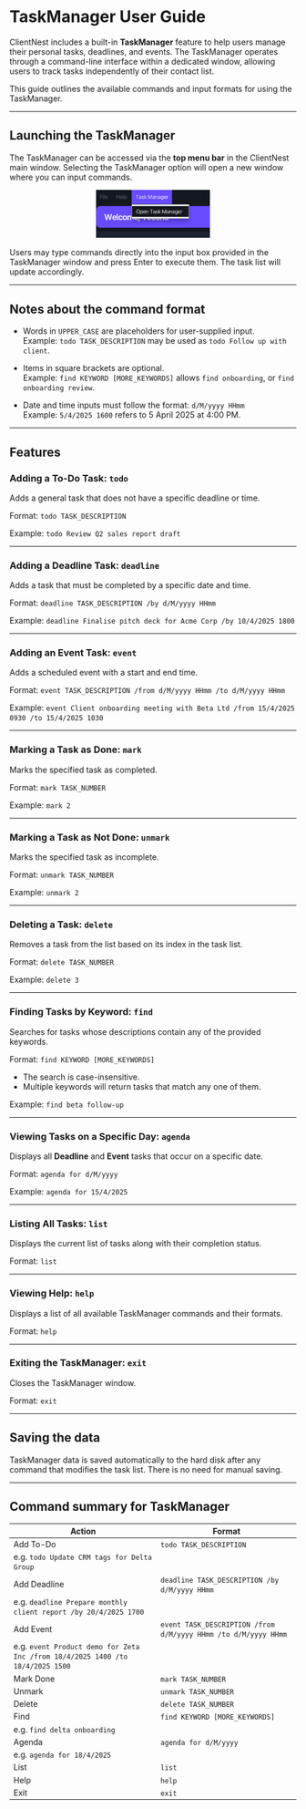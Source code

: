 # TaskManager User Guide

ClientNest includes a built-in **TaskManager** feature to help users manage their personal tasks, deadlines, and events. The TaskManager operates through a command-line interface within a dedicated window, allowing users to track tasks independently of their contact list.

This guide outlines the available commands and input formats for using the TaskManager.

--------------------------------------------------------------------------------------------------------------------

## Launching the TaskManager

The TaskManager can be accessed via the **top menu bar** in the ClientNest main window. Selecting the TaskManager option will open a new window where you can input commands.
<p align="center"> <img src="images/findTaskManager.png" alt="Accessing Task Manager" width="200"/> </p>

Users may type commands directly into the input box provided in the TaskManager window and press Enter to execute them. The task list will update accordingly.

--------------------------------------------------------------------------------------------------------------------

## Notes about the command format

<box type="info" seamless>

* Words in `UPPER_CASE` are placeholders for user-supplied input.  
  Example: `todo TASK_DESCRIPTION` may be used as `todo Follow up with client`.

* Items in square brackets are optional.  
  Example: `find KEYWORD [MORE_KEYWORDS]` allows `find onboarding`, or `find onboarding review`.

* Date and time inputs must follow the format: `d/M/yyyy HHmm`  
  Example: `5/4/2025 1600` refers to 5 April 2025 at 4:00 PM.

</box>

--------------------------------------------------------------------------------------------------------------------

## Features

### Adding a To-Do Task: `todo`

Adds a general task that does not have a specific deadline or time.

Format: `todo TASK_DESCRIPTION`

Example: `todo Review Q2 sales report draft`

---

### Adding a Deadline Task: `deadline`

Adds a task that must be completed by a specific date and time.

Format: `deadline TASK_DESCRIPTION /by d/M/yyyy HHmm`

Example: `deadline Finalise pitch deck for Acme Corp /by 10/4/2025 1800`

---

### Adding an Event Task: `event`

Adds a scheduled event with a start and end time.

Format: `event TASK_DESCRIPTION /from d/M/yyyy HHmm /to d/M/yyyy HHmm`

Example: `event Client onboarding meeting with Beta Ltd /from 15/4/2025 0930 /to 15/4/2025 1030`

---

### Marking a Task as Done: `mark`

Marks the specified task as completed.

Format: `mark TASK_NUMBER`

Example: `mark 2`

---

### Marking a Task as Not Done: `unmark`

Marks the specified task as incomplete.

Format: `unmark TASK_NUMBER`

Example: `unmark 2`

---

### Deleting a Task: `delete`

Removes a task from the list based on its index in the task list.

Format: `delete TASK_NUMBER`

Example: `delete 3`

---

### Finding Tasks by Keyword: `find`

Searches for tasks whose descriptions contain any of the provided keywords.

Format: `find KEYWORD [MORE_KEYWORDS]`

* The search is case-insensitive.
* Multiple keywords will return tasks that match any one of them.

Example: `find beta follow-up`

---

### Viewing Tasks on a Specific Day: `agenda`

Displays all **Deadline** and **Event** tasks that occur on a specific date.

Format: `agenda for d/M/yyyy`

Example: `agenda for 15/4/2025`

---

### Listing All Tasks: `list`

Displays the current list of tasks along with their completion status.

Format: `list`

---

### Viewing Help: `help`

Displays a list of all available TaskManager commands and their formats.

Format: `help`

---

### Exiting the TaskManager: `exit`

Closes the TaskManager window.

Format: `exit`

--------------------------------------------------------------------------------------------------------------------

## Saving the data

TaskManager data is saved automatically to the hard disk after any command that modifies the task list. There is no need for manual saving.

--------------------------------------------------------------------------------------------------------------------

## Command summary for TaskManager

Action       | Format
-------------|---------------------------------------------------------------
Add To-Do    | `todo TASK_DESCRIPTION`  
| e.g. `todo Update CRM tags for Delta Group`  
Add Deadline | `deadline TASK_DESCRIPTION /by d/M/yyyy HHmm`  
| e.g. `deadline Prepare monthly client report /by 20/4/2025 1700`  
Add Event    | `event TASK_DESCRIPTION /from d/M/yyyy HHmm /to d/M/yyyy HHmm`  
| e.g. `event Product demo for Zeta Inc /from 18/4/2025 1400 /to 18/4/2025 1500`  
Mark Done    | `mark TASK_NUMBER`  
Unmark       | `unmark TASK_NUMBER`  
Delete       | `delete TASK_NUMBER`  
Find         | `find KEYWORD [MORE_KEYWORDS]`  
| e.g. `find delta onboarding`  
Agenda       | `agenda for d/M/yyyy`  
| e.g. `agenda for 18/4/2025`  
List         | `list`  
Help         | `help`  
Exit         | `exit`
